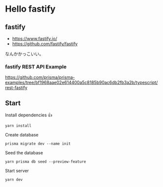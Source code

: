 # Hello fastify

## fastify
- https://www.fastify.io/
- https://github.com/fastify/fastify

なんかかっこいい。

### fastify REST API Example

https://github.com/prisma/prisma-examples/tree/bf1968aae02e614400a5c8185b90ac6db2fb3a2b/typescript/rest-fastify

## Start

Install dependencies 👍

```
yarn install
```

Create database

```
prisma migrate dev --name init
```

Seed the database

```
yarn prisma db seed --preview-feature
```

Start server

```
yarn dev
```